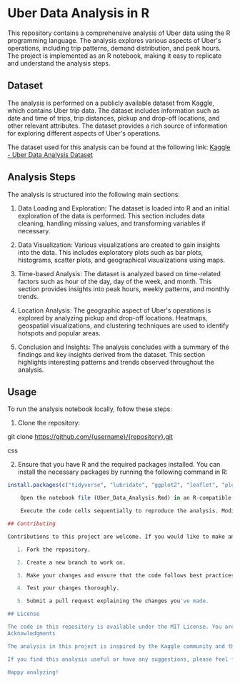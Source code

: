 # Uber Data Analysis in R

This repository contains a comprehensive analysis of Uber data using the R programming language. The analysis explores various aspects of Uber's operations, including trip patterns, demand distribution, and peak hours. The project is implemented as an R notebook, making it easy to replicate and understand the analysis steps.

## Dataset

The analysis is performed on a publicly available dataset from Kaggle, which contains Uber trip data. The dataset includes information such as date and time of trips, trip distances, pickup and drop-off locations, and other relevant attributes. The dataset provides a rich source of information for exploring different aspects of Uber's operations.

The dataset used for this analysis can be found at the following link:
[Kaggle - Uber Data Analysis Dataset](https://www.kaggle.com/code/prakharrathi25/uber-data-analysis-in-r)

## Analysis Steps

The analysis is structured into the following main sections:

1. Data Loading and Exploration: The dataset is loaded into R and an initial exploration of the data is performed. This section includes data cleaning, handling missing values, and transforming variables if necessary.

2. Data Visualization: Various visualizations are created to gain insights into the data. This includes exploratory plots such as bar plots, histograms, scatter plots, and geographical visualizations using maps.

3. Time-based Analysis: The dataset is analyzed based on time-related factors such as hour of the day, day of the week, and month. This section provides insights into peak hours, weekly patterns, and monthly trends.

4. Location Analysis: The geographic aspect of Uber's operations is explored by analyzing pickup and drop-off locations. Heatmaps, geospatial visualizations, and clustering techniques are used to identify hotspots and popular areas.

5. Conclusion and Insights: The analysis concludes with a summary of the findings and key insights derived from the dataset. This section highlights interesting patterns and trends observed throughout the analysis.

## Usage

To run the analysis notebook locally, follow these steps:

1. Clone the repository:

git clone https://github.com/{username}/{repository}.git

css


2. Ensure that you have R and the required packages installed. You can install the necessary packages by running the following command in R:
```R
install.packages(c("tidyverse", "lubridate", "ggplot2", "leaflet", "plotly", "ggmap"))

    Open the notebook file (Uber_Data_Analysis.Rmd) in an R-compatible IDE or Jupyter Notebook environment.

    Execute the code cells sequentially to reproduce the analysis. Modify the code or explore the data further to suit your needs.

## Contributing

Contributions to this project are welcome. If you would like to make any improvements or add new features, please follow these steps:

   1. Fork the repository.

   2. Create a new branch to work on.

   3. Make your changes and ensure that the code follows best practices and is well-documented.

   4. Test your changes thoroughly.

   5. Submit a pull request explaining the changes you've made.

## License

The code in this repository is available under the MIT License. You are free to use, modify, and distribute the code as permitted by the license.
Acknowledgments

The analysis in this project is inspired by the Kaggle community and the open-source nature of data analysis. We would like to acknowledge the original dataset creator and Kaggle for providing a platform to share and learn from data-driven projects.

If you find this analysis useful or have any suggestions, please feel free to reach out and provide feedback.

Happy analyzing!
